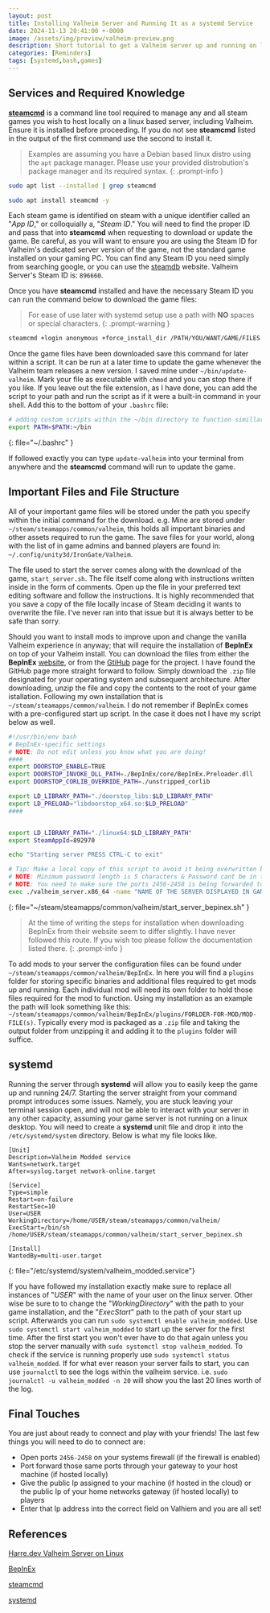 ```yaml
---
layout: post
title: Installing Valheim Server and Running It as a systemd Service
date: 2024-11-13 20:41:00 +-0000
image: /assets/img/preview/valheim-preview.png
description: Short tutorial to get a Valheim server up and running on linux and a reminder to myself of how my current Valheim server installation is setup.
categories: [Reminders]
tags: [systemd,bash,games]
---
```


## Services and Required Knowledge

[__steamcmd__](https://developer.valvesoftware.com/wiki/SteamCMD) is a command line tool required to manage any and all steam games you wish to host locally on a linux based server, including Valheim. Ensure it is installed before proceeding. If you do not see __steamcmd__ listed in the output of the first command use the second to install it.

> Examples are assuming you have a Debian based linux distro using the `apt` package manager. Please use your provided distrobution's package manager and its required syntax.
{: .prompt-info }

```bash
sudo apt list --installed | grep steamcmd

sudo apt install steamcmd -y
```

Each steam game is identified on steam with a unique identifier called an "_App ID_," or colloquially a, "_Steam ID_." You will need to find the proper ID and pass that into __steamcmd__ when requesting to download or update the game. Be careful, as you will want to ensure you are using the Steam ID for Valheim's dedicated server version of the game, not the standard game installed on your gaming PC. You can find any Steam ID you need simply from searching google, or you can use the [steamdb](https://steamdb.info/) website. Valheim Server's Steam ID is: `896660`.

Once you have __steamcmd__ installed and have the necessary Steam ID you can run the command below to download the game files:

> For ease of use later with systemd setup use a path with __NO__ spaces or special characters.
{: .prompt-warning }

```bash
steamcmd +login anonymous +force_install_dir /PATH/YOU/WANT/GAME/FILES +app_update 896660 validate +exit
```

Once the game files have been downloaded save this command for later within a script. It can be run at a later time to update the game whenever the Valheim team releases a new version. I saved mine under `~/bin/update-valheim`. Mark your file as executable with `chmod` and you can stop there if you like. If you leave out the file extension, as I have done, you can add the script to your path and run the script as if it were a built-in command in your shell. Add this to the bottom of your `.bashrc` file:

```bash
# adding custom scripts within the ~/bin directory to function simillar to built-in commands
export PATH=$PATH:~/bin
```
{: file="~/.bashrc" }

If followed exactly you can type `update-valheim` into your terminal from anywhere and the __steamcmd__ command will run to update the game.

## Important Files and File Structure

All of your important game files will be stored under the path you specify within the initial command for the download. e.g. Mine are stored under `~/steam/steamapps/common/valheim`, this holds all important binaries and other assets required to run the game. The save files for your world, along with the list of in game admins and banned players are found in: `~/.config/unity3d/IronGate/Valheim`.

The file used to start the server comes along with the download of the game, `start_server.sh`. The file itself come along with instructions written inside in the form of comments. Open up the file in your preferred text editing software and follow the instructions. It is highly recommended that you save a copy of the file locally incase of Steam deciding it wants to overwrite the file. I've never ran into that issue but it is always better to be safe than sorry. 

Should you want to install mods to improve upon and change the vanilla Valheim experience in anyway; that will require the installation of __BepInEx__ on top of your Valheim install. You can download the files from either the __BepInEx__ [website](https://docs.bepinex.dev/index.html), or from the [GtiHub](https://github.com/BepInEx/BepInEx/releases) page for the project. I have found the GitHub page more straight forward to follow. Simply download the `.zip` file designated for your operating system and subsequent architecture. After downloading, unzip the file and copy the contents to the root of your game istallation. Following my own installation that is `~/steam/steamapps/common/valheim`. I do not remember if BepInEx comes with a pre-configured start up script. In the case it does not I have my script below as well.

```bash
#!/usr/bin/env bash
# BepInEx-specific settings
# NOTE: Do not edit unless you know what you are doing!
####
export DOORSTOP_ENABLE=TRUE
export DOORSTOP_INVOKE_DLL_PATH=./BepInEx/core/BepInEx.Preloader.dll
export DOORSTOP_CORLIB_OVERRIDE_PATH=./unstripped_corlib

export LD_LIBRARY_PATH="./doorstop_libs:$LD_LIBRARY_PATH"
export LD_PRELOAD="libdoorstop_x64.so:$LD_PRELOAD"
####


export LD_LIBRARY_PATH="./linux64:$LD_LIBRARY_PATH"
export SteamAppId=892970

echo "Starting server PRESS CTRL-C to exit"

# Tip: Make a local copy of this script to avoid it being overwritten by steam.
# NOTE: Minimum password length is 5 characters & Password cant be in the server name.
# NOTE: You need to make sure the ports 2456-2458 is being forwarded to your server through your local router & firewall.
exec ./valheim_server.x86_64 -name "NAME OF THE SERVER DISPLAYED IN GAME" -port 2456 -world "NAME FOR WORLD SAVE FILE" -password "PASSWORD USED IN GAME"
```
{: file="~/steam/steamapps/common/valheim/start_server_bepinex.sh" }

> At the time of writing the steps for installation when downloading BepInEx from their website seem to differ slightly. I have never followed this route. If you wish too please follow the documentation listed there.
{: .prompt-info }

To add mods to your server the configuration files can be found under `~/steam/steamapps/common/valheim/BepInEx`. In here you will find a `plugins` folder for storing specific binaries and additional files required to get mods up and running. Each individual mod will need its own folder to hold those files required for the mod to function. Using my installation as an example the path will look something like this: `~/steam/steamapps/common/valheim/BepInEx/plugins/FORLDER-FOR-MOD/MOD-FILE(s)`. Typically every mod is packaged as a `.zip` file and taking the output folder from unzipping it and adding it to the `plugins` folder will suffice. 

## systemd

Running the server through __systemd__ will allow you to easily keep the game up and running 24/7. Starting the server straight from your command prompt introduces some issues. Namely, you are stuck leaving your terminal session open, and will not be able to interact with your server in any other capacity, assuming your game server is not running on a linux desktop. You will need to create a __systemd__ unit file and drop it into the `/etc/systemd/system` directory. Below is what my file looks like.

```
[Unit]
Description=Valheim Modded service
Wants=network.target
After=syslog.target network-online.target

[Service]
Type=simple
Restart=on-failure
RestartSec=10
User=USER
WorkingDirectory=/home/USER/steam/steamapps/common/valheim/
ExecStart=/bin/sh /home/USER/steam/steamapps/common/valheim/start_server_bepinex.sh

[Install]
WantedBy=multi-user.target
```
{: file="/etc/systemd/system/valheim_modded.service"}

If you have followed my installation exactly make sure to replace all instances of "_USER_" with the name of your user on the linux server. Other wise be sure to to change the "_WorkingDirectory_" with the path to your game installation, and the "_ExecStart_" path to the path of your start up script. Afterwards you can run `sudo systemctl enable valheim_modded`. Use `sudo systemctl start valheim_modded` to start up the server for the first time. After the first start you won't ever have to do that again unless you stop the server manually with `sudo systemctl stop valheim_modded`. To check if the service is running properly use `sudo systemctl status valheim_modded`. If for what ever reason your server fails to start, you can use `journalctl` to see the logs within the valheim service. i.e. `sudo journalctl -u valheim_modded -n 20` will show you the last 20 lines worth of the log. 

## Final Touches

You are just about ready to connect and play with your friends! The last few things you will need to do to connect are:

* Open ports `2456-2458` on your systems firewall (if the firewall is enabled)
* Port forward those same ports through your gateway to your host machine (if hosted locally)
* Give the public Ip assigned to your machine (if hosted in the cloud) or the public Ip of your home networks gateway (if hosted locally) to players
* Enter that Ip address into the correct field on Valhiem and you are all set! 

## References

[Harre.dev Valheim Server on Linux](https://harre.dev/blog/valheim-linux-server/?utm_source=harrewijnen-net)

[BepInEx](https://docs.bepinex.dev/index.html)

[steamcmd](https://developer.valvesoftware.com/wiki/SteamCMD)

[systemd](https://systemd.io/)